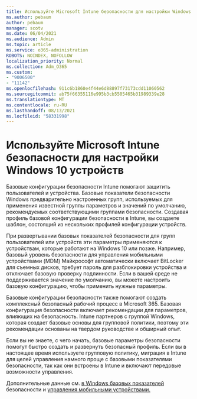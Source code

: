 ```yaml
---
title: Используйте Microsoft Intune безопасности для настройки Windows 10 устройств
ms.author: pebaum
author: pebaum
manager: scotv
ms.date: 06/04/2021
ms.audience: Admin
ms.topic: article
ms.service: o365-administration
ROBOTS: NOINDEX, NOFOLLOW
localization_priority: Normal
ms.collection: Adm_O365
ms.custom:
- "9006500"
- "11142"
ms.openlocfilehash: 911c6b1860e4f44e6d88897f73173cdd11060562
ms.sourcegitcommit: ab75f66355116e995b3cb5505465b31989339e28
ms.translationtype: MT
ms.contentlocale: ru-RU
ms.lasthandoff: 08/13/2021
ms.locfileid: "58331998"
---
```

# <a name="use-microsoft-intune-security-baselines-to-configure-windows-10-devices"></a>Используйте Microsoft Intune безопасности для настройки Windows 10 устройств

Базовые конфигурации безопасности Intune помогают защитить пользователей и устройства. Базовые показатели безопасности Windows предварительно настроенных групп, используемых для применения известной группы параметров и значений по умолчанию, рекомендуемых соответствующими группами безопасности. Создавая профиль базовой конфигурации безопасности в Intune, вы создаете шаблон, состоящий из нескольких профилей конфигурации устройств.

При развертывании базовых показателей безопасности для групп пользователей или устройств эти параметры применяются к устройствам, которые работают на Windows 10 или позже. Например, базовый уровень безопасности для управления мобильными устройствами (MDM) Майкрософт автоматически включает BitLocker для съемных дисков, требует пароль для разблокировки устройства и отключает базовую проверку подлинности. Если в вашей среде не поддерживается значение по умолчанию, вы можете настроить базовую конфигурацию, чтобы применить нужные параметры.

Базовые конфигурации безопасности также помогают создать комплексный безопасный рабочий процесс в Microsoft 365. Базовая конфигурация безопасности включает рекомендации для параметров, влияющих на безопасность. Intune партнеров с группой Windows, которая создает базовые основы для групповой политики, поэтому эти рекомендации основаны на твердом руководстве и обширный опыт.

Если вы не знаете, с чего начать, базовые параметры безопасности помогут быстро создать и развернуть безопасный профиль. Если вы в настоящее время используете групповую политику, миграция в Intune для целей управления намного проще с базовыми показателями безопасности, так как они встроены в Intune и включают передовые возможности управления.

Дополнительные данные см. [в Windows базовых показателей](https://docs.microsoft.com/windows/security/threat-protection/windows-security-baselines) безопасности и [управления мобильными устройствами.](https://docs.microsoft.com/windows/client-management/mdm/)

